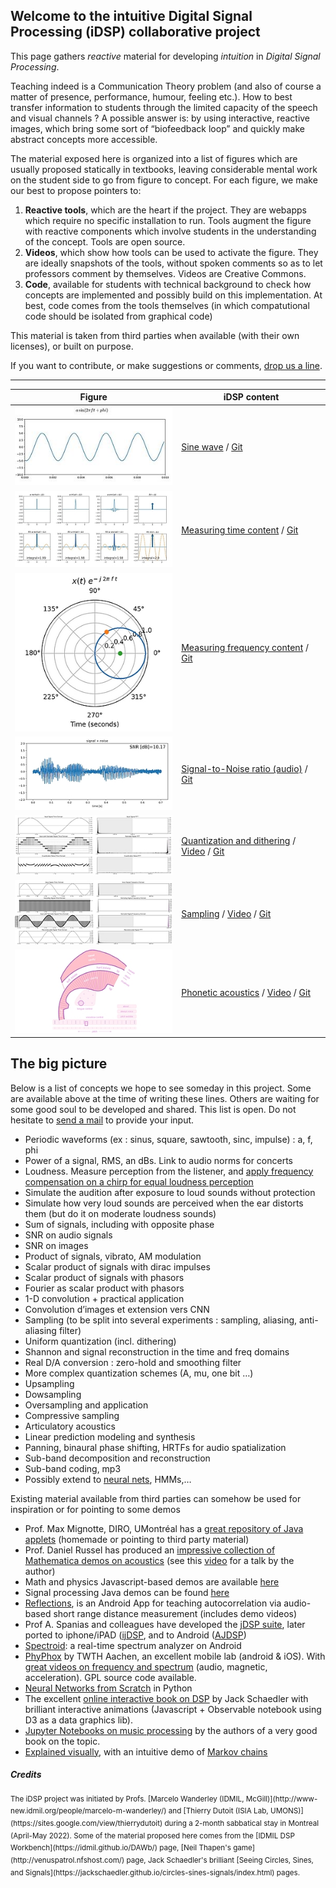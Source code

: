 
## Welcome to the intuitive Digital Signal Processing (iDSP) collaborative project
This page gathers *reactive* material for developing *intuition* in *Digital Signal Processing*.

Teaching indeed is a Communication Theory problem (and also of course a matter of presence, performance, humour, feeling etc.). How to best transfer information to students through the limited capacity of the speech and visual channels ? A possible answer is: by using interactive, reactive images, which bring some sort of “biofeedback loop” and quickly make abstract concepts more accessible.

The material exposed here is organized into a list of figures which are usually proposed statically in textbooks, leaving considerable mental work on the student side to go from figure to concept. For each figure, we make our best to propose pointers to: 
1. **Reactive tools**, which are the heart if the project. They are webapps which require no specific installation to run. Tools augment the figure with reactive components which involve students in the understanding of the concept. Tools are open source.
2. **Videos**, which show how tools can be used to activate the figure. They are ideally snapshots of the tools, without spoken comments so as to let professors comment by themselves. Videos are Creative Commons.
3. **Code**, available for students with technical background to check how concepts are implemented and possibly build on this implementation. At best, code comes from the tools themselves (in which compatutional code should be isolated from graphical code)

This material is taken from third parties when available (with their own licenses), or built on purpose.

If you want to contribute, or make suggestions or comments, [drop us a line](mailto://thierry.dutoit@umons.ac.be).

---

| Figure     | iDSP content  |
| ---------- | ------------- | 
| <a href="https://share.streamlit.io/thierrydutoit/sine-wave/main/sinus.py"><img src="./sinus_300.jpg" /></a> | [Sine wave](https://share.streamlit.io/thierrydutoit/sine-wave/main/sinus.py) / [Git](https://github.com/thierrydutoit/sine-wave)  |
| <a href="https://share.streamlit.io/thierrydutoit/dirac-as-a-limit/main/dirac.py"><img src="./dirac_300.jpg" /></a>  | [Measuring time content](https://share.streamlit.io/thierrydutoit/dirac-as-a-limit/main/dirac.py) / [Git](https://github.com/thierrydutoit/dirac-as-a-limit)  |
| <a href="https://share.streamlit.io/thierrydutoit/scalar_product_periodic/main/scalar_product_periodic.py"><img src="./scalar-product-periodic-300.jpg" /></a>  | [Measuring frequency content](https://share.streamlit.io/thierrydutoit/scalar_product_periodic/main/scalar_product_periodic.py) / [Git](https://github.com/thierrydutoit/scalar_product_periodic)  |
| <a href="https://share.streamlit.io/thierrydutoit/snr-audio/main/snr_audio.py"><img src="./snr_audio_300.jpg" /></a>  | [Signal-to-Noise ratio (audio)](https://share.streamlit.io/thierrydutoit/snr-audio/main/snr_audio.py) / [Git](https://github.com/thierrydutoit/snr-audio)  |
| <a href="https://idmil.github.io/DAWb/quantization"><img src="./quantization_300.jpg" /></a> | [Quantization and dithering](https://idmil.github.io/DAWb/quantization) / [Video](https://www.youtube.com/watch?v=E5aPP7KB5F4) / [Git](https://github.com/idmil/dawb)   |
| <a href="https://idmil.github.io/DAWb/sampling/"><img src="./sampling_300.jpg" /> | [Sampling](https://idmil.github.io/DAWb/sampling/) / [Video](https://www.youtube.com/watch?v=f5SKkB8GETk) / [Git](https://github.com/idmil/dawb)   |
| <a href="https://dood.al/pinktrombone/"><img src="./pink_trombone_300.jpg" /> | [Phonetic acoustics](https://dood.al/pinktrombone/) / [Video](https://www.youtube.com/watch?v=7LGnozlwU1o	) / [Git](https://github.com/IMAGINARY/pink-trombone/blob/master/index.html)   |


## The big picture
Below is a list of concepts we hope to see someday in this project. Some are available above at the time of writing these lines. Others are waiting for some good soul to be developed and shared. This list is open. Do not hesitate to [send a mail](mailto://thierry.dutoit@umons.ac.be) to provide your input.

- Periodic waveforms (ex : sinus, square, sawtooth, sinc, impulse) : a, f, phi 
- Power of a signal, RMS, an dBs. Link to audio norms for concerts
- Loudness. Measure perception from the listener, and [apply frequency compensation on a chirp for equal loudness perception](https://www.audiolabs-erlangen.de/resources/MIR/FMP/C1/C1S3_Dynamics.html)
- Simulate the audition after exposure to loud sounds without protection
- Simulate how very loud sounds are perceived when the ear distorts them (but do it on moderate loudness sounds)
- Sum of signals, including with opposite phase
- SNR on audio signals 
- SNR on images 
- Product of signals, vibrato, AM modulation
- Scalar product of signals with dirac impulses
- Scalar product of signals with phasors 
- Fourier as scalar product with phasors
- 1-D convolution + practical application 
- Convolution d’images et extension vers CNN
- Sampling (to be split into several experiments : sampling, aliasing, anti-aliasing filter)
- Uniform quantization (incl. dithering) 
- Shannon and signal reconstruction in the time and freq domains
- Real D/A conversion : zero-hold and smoothing filter
- More complex quantization schemes (A, mu, one bit …)
- Upsampling 
- Dowsampling 
- Oversampling and application
- Compressive sampling 
- Articulatory acoustics
- Linear prediction modeling and synthesis 
- Panning, binaural phase shifting, HRTFs for audio spatialization 
- Sub-band decomposition and reconstruction
- Sub-band coding, mp3
- Possibly extend to [neural nets](https://towardsai.net/p/machine-learning/introduction-to-neural-networks-and-their-key-elements-part-c-activation-functions-layers-ea8c915a9d9), HMMs,…

Existing material available from third parties can somehow be used for inspiration or for pointing to some demos

- Prof. Max Mignotte, DIRO, UMontréal has a [great repository of Java applets](http://www.iro.umontreal.ca/~mignotte/ift3205.html) (homemade or pointing to third party material)
- Prof. Daniel Russel has produced an [impressive collection of Mathematica demos on acoustics](https://www.acs.psu.edu/drussell/demos.html) (see this [video](mailto:https://idmil.gitlab.io/CIRMMT_visualizations/?/Instruments,%20Devices%20and%20Systems%20(RA1)/Musical%20Acoustics%20&%20Instruments/Daniel%20Russell) for a talk by the author)
- Math and physics Javascript-based demos are available [here](https://www.falstad.com/mathphysics.html)
- Signal processing Java demos can be found [here](https://pages.jh.edu/signals/) 
- [Reflections](https://coed.asee.org/2021/03/31/teaching-signal-processing-applications-using-an-android-echolocation-app), is an Android App for teaching autocorrelation via audio-based short range distance measurement (includes demo videos)
- Prof A. Spanias and colleagues have developed the [jDSP suite](https://coed.asee.org/2021/03/31/teaching-signal-processing-applications-using-an-android-echolocation-app), later ported to iphone/iPAD ([ijDSP](http://jdsp.asu.edu/ijdsp), and to Android ([AJDSP](https://play.google.com/store/apps/details?id=com.prototype.ajdsp1&hl=fr_CA&gl=US))
- [Spectroid](https://play.google.com/store/apps/details?id=com.pcmehanik.splspectrumanalyzer): a real-time spectrum analyzer on Android
- [PhyPhox](https://phyphox.org/) by TWTH Aachen, an excellent mobile lab (android & iOS). With [great videos on frequency and spectrum](https://phyphox.org/2021/05/) (audio, magnetic, acceleration). GPL source code available. 
- [Neural Networks from Scratch](https://nnfs.io/neural_network_animations) in Python 
- The excellent [online interactive book on DSP](https://jackschaedler.github.io/circles-sines-signals/dft_introduction.html) by Jack Schaedler with brilliant interactive animations (Javascript + Observable notebook using D3 as a data graphics lib).
- [Jupyter Notebooks on music processing](https://www.audiolabs-erlangen.de/resources/MIR/FMP/C0/C0.html) by the authors of a very good book on the topic.
- [Explained visually](https://setosa.io/ev), with an intuitive demo of [Markov chains](https://setosa.io/ev/markov-chains/)

  
##### Credits
<sup> 
The iDSP project was initiated by Profs. [Marcelo Wanderley (IDMIL, McGill)](http://www-new.idmil.org/people/marcelo-m-wanderley/) and [Thierry Dutoit (ISIA Lab, UMONS)](https://sites.google.com/view/thierrydutoit) during a 2-month sabbatical stay in Montreal (April-May 2022). 
Some of the material proposed here comes from the [IDMIL DSP Workbench](https://idmil.github.io/DAWb/) page, [Neil Thapen's game](http://venuspatrol.nfshost.com/) page, Jack Schaedler's brilliant [Seeing Circles, Sines, and Signals](https://jackschaedler.github.io/circles-sines-signals/index.html) pages.
</sup>
